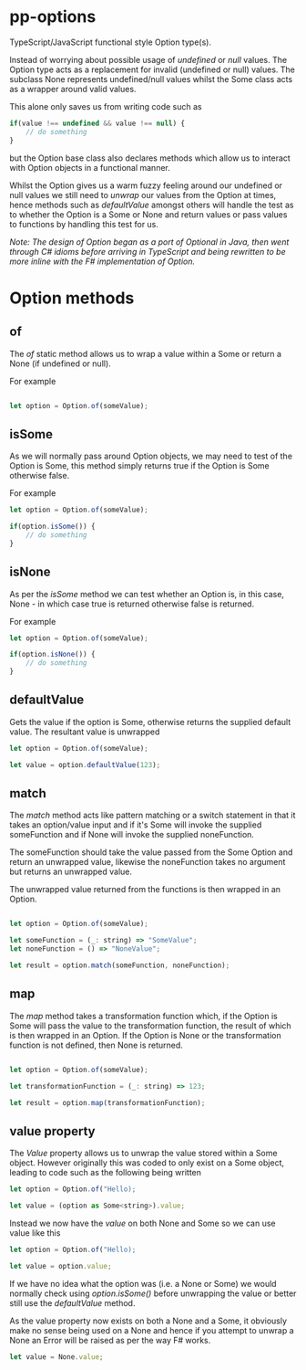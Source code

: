 # pp-options
TypeScript/JavaScript functional style Option type(s). 

Instead of worrying about possible usage of _undefined_ or _null_ values. The Option type acts as a replacement for invalid (undefined or null) values. The subclass None represents undefined/null values whilst the Some class acts as a wrapper around valid values. 

This alone only saves us from writing code such as

```javascript
if(value !== undefined && value !== null) {
    // do something
}
```

but the Option base class also declares methods which allow us to interact with Option objects in a functional manner.

Whilst the Option gives us a warm fuzzy feeling around our undefined or null values we still need to _unwrap_ our values from the Option at times, hence methods such as _defaultValue_ amongst others will handle the test as to whether the Option is a Some or None and return values or pass values to functions by handling this test for us.

_Note: The design of Option began as a port of Optional in Java, then went through C# idioms before arriving in TypeScript and being rewritten to be more inline with the F# implementation of Option._

# Option methods

## of

The _of_ static method allows us to wrap a value within a Some or return a None (if undefined or null).

For example

```javascript

let option = Option.of(someValue);
```

## isSome

As we will normally pass around Option objects, we may need to test of the Option is Some, this method simply returns true if the Option is Some otherwise false.

For example

```javascript
let option = Option.of(someValue);

if(option.isSome()) {
    // do something
}
```

## isNone

As per the _isSome_ method we can test whether an Option is, in this case, None - in which case true is returned otherwise false is returned.

For example

```javascript
let option = Option.of(someValue);

if(option.isNone()) {
    // do something
}
```

## defaultValue

Gets the value if the option is Some, otherwise returns the supplied default value. The resultant value is unwrapped

```javascript
let option = Option.of(someValue);

let value = option.defaultValue(123);
```

## match

The _match_ method acts like pattern matching or a switch statement in that it takes an option/value
input and if it's Some will invoke the supplied someFunction and if None will invoke the supplied noneFunction. 

The someFunction should take the value passed from the Some Option and return an unwrapped value, likewise the noneFunction takes no argument but returns an unwrapped value.

The unwrapped value returned from the functions is then wrapped in an Option.

```javascript

let option = Option.of(someValue);

let someFunction = (_: string) => "SomeValue";
let noneFunction = () => "NoneValue";

let result = option.match(someFunction, noneFunction);
```

## map

The _map_ method takes a transformation function which, if the Option is Some will pass the value to the transformation function, the result of which is then wrapped in an Option. If the Option is None or the transformation function is not defined, then None is returned.

```javascript

let option = Option.of(someValue);

let transformationFunction = (_: string) => 123;

let result = option.map(transformationFunction);
```

## value property

The _Value_ property allows us to unwrap the value stored within a Some object. However originally this was coded to only exist on a Some object, leading to code such as the following being written

```javascript
let option = Option.of("Hello);

let value = (option as Some<string>).value;
```

Instead we now have the _value_ on both None and Some so we can use value like this

```javascript
let option = Option.of("Hello);

let value = option.value;
```

If we have no idea what the option was (i.e. a None or Some) we would normally check using _option.isSome()_ before unwrapping the value or better still use the _defaultValue_ method.

As the value property now exists on both a None and a Some, it obviously make no sense being used on a None and hence if you attempt to unwrap a None an Error will be raised as per the way F# works. 

```javascript
let value = None.value;
```
